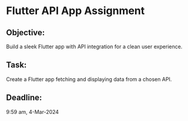 # Flutter API App Assignment

## Objective:
Build a sleek Flutter app with API integration for a clean user experience.

## Task:
Create a Flutter app fetching and displaying data from a chosen API.

## Deadline:
9:59 am, 4-Mar-2024
